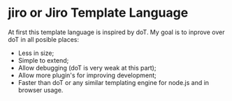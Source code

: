 jiro or Jiro Template Language
====

At first this template language is inspired by doT. My goal is to inprove over doT in all posible places:
* Less in size;
* Simple to extend;
* Allow debugging (doT is very weak at this part);
* Allow more plugin's for improving development;
* Faster than doT or any similar templating engine for node.js and in browser usage.

